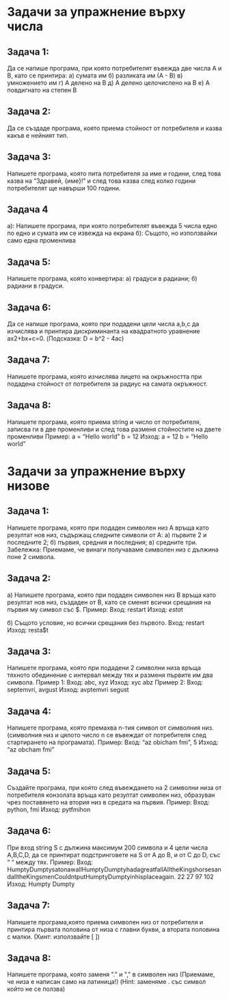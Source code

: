 # Задачи за упражнение върху числа
 ## Задача 1: 
 Да се напише програма, при която потребителят въвежда две числа A и B, като се принтира:
а) сумата им
б) разликата им (А - В)
в) умножението им
г) А делено на В
д) А делено целочислено на В
e) A повдигнато на степен В


## Задача 2: 
Да се създаде програма, която приема стойност от потребителя и казва какъв е нейният тип.

## Задача 3: 
Напишете програма, която пита потребителя за име и години, след това казва на 
        “Здравей, {име}!” и след това казва след колко години потребителят ще навърши 100 години.

## Задача 4
 а): Напишете програма, при която потребителят 
            въвежда 5 числа едно по едно и сумата им се извежда на екрана
 б): Същото, но използвайки само една променлива

## Задача 5:
 Напишете програма, която конвертира:
        а) градуси в радиани;
        б) радиани в градуси.

## Задача 6:
 Да се напише програма, която при подадени цели числа a,b,c да изчислява и 
        принтира дискриминанта на квадратното уравнение ах2+bx+c=0.  (Подсказка: D = b^2 - 4ac)

## Задача 7: 
Напишете програма, която изчислява лицето на окръжността при подадена стойност от потребителя за радиус на самата окръжност.

## Задача 8: 
Напишете програма, която приема string и число от потребителя, 
            записва ги в две променливи и след това разменя стойностите на двете променливи
Пример:
		a = “Hello world”
		b = 12
Изход:		a = 12
		b = “Hello world”


# Задачи за упражнение върху низове

## Задача 1: 
Напишете програма, която при подаден символен низ А връща като резултат нов низ, съдържащ следните символи от А: 
а) първите 2 и последните 2;
б) първия, средния и последния;
в) средните три. 
Забележка: Приемаме, че винаги получаваме символен низ с дължина поне 2 символа.


## Задача 2:
а) Напишете програма, която при подаден символен низ B връща като резултат нов низ, създаден от B, като се сменят всички срещания на първия му символ със $.
Пример:
	Вход: restart
	Изход: $esta$t

б) Същото условие, но всички срещания без първото.
	Вход: restart
	Изход: resta$t

## Задача 3: 
Напишете програма, която при подадени 2 символни низа връща тяхното обединение с интервал между тях и разменя първите им два символа.
Пример 1: 
Вход: abc, xyz
Изход: xyc abz
Пример 2:
Вход: septemvri, avgust
Изход: avptemvri segust



## Задача 4: 
Напишете програма, която премахва n-тия символ от символния низ. (символния низ и цялото число n се въвеждат от потребителя след стартирането на програмата).
Пример:
Вход: “az obicham fmi”, 5
Изход: “az obcham fmi”



## Задача 5: 
Създайте програма, при която след въвеждането на 2 символни низа от потребителя конзолата връща като резултат символен низ, образуван чрез поставянето на втория низ в средата на първия.
Пример:
Вход: python, fmi
Изход: pytfmihon




## Задача 6:
При вход string S с дължина максимум 200 символа и 4 цели числа A,B,C,D, да се принтират подстринговете на S от A до B, и от C до D, със “ “ между тях.
Пример: 
Вход: HumptyDumptysatonawallHumptyDumptyhadagreatfallAlltheKingshorsesandalltheKingsmenCouldntputHumptyDumptyinhisplaceagain.
22 27 97 102
Изход:
Humpty Dumpty



## Задача 7:
Напишете програма,която приема символен низ от потребителя и принтира първата половина от низа с главни букви, а втората половина с малки. (Хинт: използвайте [ ])


## Задача 8:
Напишете програма, която заменя "." и "," в символен низ (Приемаме, че низа е написан само на латиница!)
(Hint: заменяме . със символ който не се ползва)
